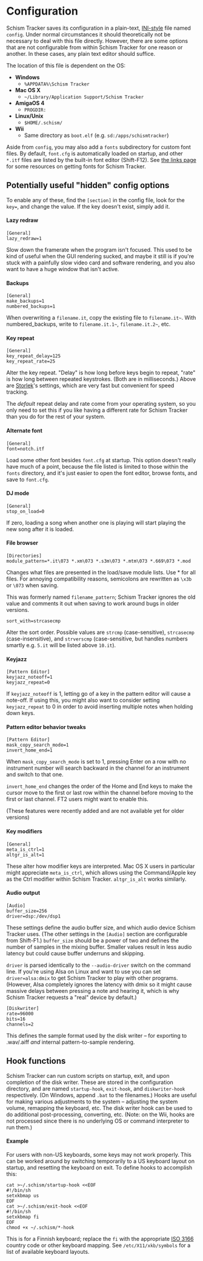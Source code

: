 # Configuration

Schism Tracker saves its configuration in a plain-text,
[INI-style](http://en.wikipedia.org/wiki/INI_file) file named `config`. Under
normal circumstances it should theoretically not be necessary to deal with this
file directly. However, there are some options that are not configurable from
within Schism Tracker for one reason or another. In these cases, any plain text
editor should suffice.

The location of this file is dependent on the OS:

- **Windows**
  - `%APPDATA%\Schism Tracker`
- **Mac OS X**
  - `~/Library/Application Support/Schism Tracker`
- **AmigaOS 4**
  - `PROGDIR:`
- **Linux/Unix**
  - `$HOME/.schism/`
- **Wii**
  - Same directory as `boot.elf` (e.g. `sd:/apps/schismtracker`)

Aside from `config`, you may also add a `fonts` subdirectory for custom font
files. By default, `font.cfg` is automatically loaded on startup, and other
`*.itf` files are listed by the built-in font editor (Shift-F12). See [the
links page](https://github.com/jangler/schismtracker/wiki/Links) for some
resources on getting fonts for Schism Tracker.

## Potentially useful "hidden" config options

To enable any of these, find the `[section]` in the config file, look for the
`key=`, and change the value. If the key doesn't exist, simply add it.

#### Lazy redraw

    [General]
    lazy_redraw=1

Slow down the framerate when the program isn't focused. This used to be kind of
useful when the GUI rendering sucked, and maybe it still is if you're stuck
with a painfully slow video card and software rendering, and you also want to
have a huge window that isn't active.

#### Backups

    [General]
    make_backups=1
    numbered_backups=1

When overwriting a `filename.it`, copy the existing file to `filename.it~`.
With numbered_backups, write to `filename.it.1~`, `filename.it.2~`, etc.

#### Key repeat

    [General]
    key_repeat_delay=125
    key_repeat_rate=25

Alter the key repeat. "Delay" is how long before keys begin to repeat, "rate"
is how long between repeated keystrokes. (Both are in milliseconds.) Above are
[Storlek](https://github.com/jangler/schismtracker/wiki/Storlek)'s settings,
which are very fast but convenient for speed tracking.

The *default* repeat delay and rate come from your operating system, so you
only need to set this if you like having a different rate for Schism Tracker
than you do for the rest of your system.

#### Alternate font

    [General]
    font=notch.itf

Load some other font besides `font.cfg` at startup. This option doesn't really
have much of a point, because the file listed is limited to those within the
`fonts` directory, and it's just easier to open the font editor, browse fonts,
and save to `font.cfg`.

#### DJ mode

    [General]
    stop_on_load=0

If zero, loading a song when another one is playing will start playing the new
song after it is loaded.

#### File browser

    [Directories]
    module_pattern=*.it\073 *.xm\073 *.s3m\073 *.mtm\073 *.669\073 *.mod

Changes what files are presented in the load/save module lists. Use * for all
files. For annoying compatibility reasons, semicolons are rewritten as `\x3b`
or `\073` when saving.

This was formerly named `filename_pattern`; Schism Tracker ignores the old
value and comments it out when saving to work around bugs in older versions.

    sort_with=strcasecmp

Alter the sort order. Possible values are `strcmp` (case-sensitive),
`strcasecmp` (case-insensitive), and `strverscmp` (case-sensitive, but handles
numbers smartly e.g. `5.it` will be listed above `10.it`).

#### Keyjazz

    [Pattern Editor]
    keyjazz_noteoff=1
    keyjazz_repeat=0

If `keyjazz_noteoff` is 1, letting go of a key in the pattern editor will cause
a note-off. If using this, you might also want to consider setting
`keyjazz_repeat` to 0 in order to avoid inserting multiple notes when holding
down keys.

#### Pattern editor behavior tweaks

    [Pattern Editor]
    mask_copy_search_mode=1
    invert_home_end=1

When `mask_copy_search_mode` is set to 1, pressing Enter on a row with no
instrument number will search backward in the channel for an instrument and
switch to that one.

`invert_home_end` changes the order of the Home and End keys to make the cursor
move to the first or last row within the channel before moving to the first or
last channel. FT2 users might want to enable this.

(These features were recently added and are not available yet for older
versions)

#### Key modifiers

    [General]
    meta_is_ctrl=1
    altgr_is_alt=1

These alter how modifier keys are interpreted. Mac OS X users in particular
might appreciate `meta_is_ctrl`, which allows using the Command/Apple key as
the Ctrl modifier within Schism Tracker. `altgr_is_alt` works similarly.

#### Audio output

    [Audio]
    buffer_size=256
    driver=dsp:/dev/dsp1

These settings define the audio buffer size, and which audio device Schism
Tracker uses. (The other settings in the `[Audio]` section are configurable
from Shift-F1.) `buffer_size` should be a power of two and defines the number
of samples in the mixing buffer. Smaller values result in less audio latency
but could cause buffer underruns and skipping.

`driver` is parsed identically to the `--audio-driver` switch on the command
line. If you're using Alsa on Linux and want to use you can set
`driver=alsa:dmix` to get Schism Tracker to play with other programs. (However,
Alsa completely ignores the latency with dmix so it might cause massive delays
between pressing a note and hearing it, which is why Schism Tracker requests a
"real" device by default.)

    [Diskwriter]
    rate=96000
    bits=16
    channels=2

This defines the sample format used by the disk writer – for exporting to
.wav/.aiff *and* internal pattern-to-sample rendering.

## Hook functions

Schism Tracker can run custom scripts on startup, exit, and upon completion of
the disk writer. These are stored in the configuration directory, and are named
`startup-hook`, `exit-hook`, and `diskwriter-hook` respectively. (On Windows,
append `.bat` to the filenames.) Hooks are useful for making various
adjustments to the system – adjusting the system volume, remapping the
keyboard, etc. The disk writer hook can be used to do additional
post-processing, converting, etc. (Note: on the Wii, hooks are not processed
since there is no underlying OS or command interpreter to run them.)

#### Example

For users with non-US keyboards, some keys may not work properly. This can be
worked around by switching temporarily to a US keyboard layout on startup, and
resetting the keyboard on exit. To define hooks to accomplish this:

    cat >~/.schism/startup-hook <<EOF
    #!/bin/sh
    setxkbmap us
    EOF
    cat >~/.schism/exit-hook <<EOF
    #!/bin/sh
    setxkbmap fi
    EOF
    chmod +x ~/.schism/*-hook

This is for a Finnish keyboard; replace the `fi` with the appropriate [ISO
3166](http://www.wikipedia.org/wiki/ISO%203166-1%20alpha-2) country code or
other keyboard mapping. See `/etc/X11/xkb/symbols` for a list of available
keyboard layouts.
